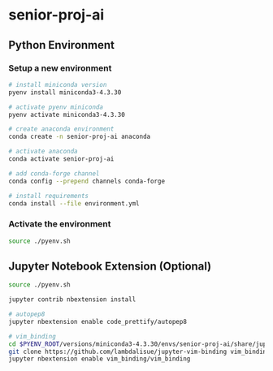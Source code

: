 # senior-proj-ai

## Python Environment

### Setup a new environment

```sh
# install miniconda version
pyenv install miniconda3-4.3.30

# activate pyenv miniconda
pyenv activate miniconda3-4.3.30

# create anaconda environment
conda create -n senior-proj-ai anaconda

# activate anaconda
conda activate senior-proj-ai

# add conda-forge channel
conda config --prepend channels conda-forge 

# install requirements
conda install --file environment.yml
```

### Activate the environment

```sh
source ./pyenv.sh
```

## Jupyter Notebook Extension (Optional)

```sh
source ./pyenv.sh

jupyter contrib nbextension install

# autopep8
jupyter nbextension enable code_prettify/autopep8

# vim_binding
cd $PYENV_ROOT/versions/miniconda3-4.3.30/envs/senior-proj-ai/share/jupyter/nbextensions
git clone https://github.com/lambdalisue/jupyter-vim-binding vim_binding
jupyter nbextension enable vim_binding/vim_binding
```
